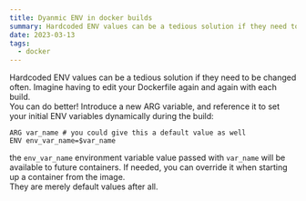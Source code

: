 ```yaml
---
title: Dyanmic ENV in docker builds
summary: Hardcoded ENV values can be a tedious solution if they need to be changed often
date: 2023-03-13
tags:
  - docker
---
```


Hardcoded ENV values can be a tedious solution if they need to be changed often. Imagine having to edit your Dockerfile again and again with each build.
<br />
You can do better! Introduce a new ARG variable, and reference it to set your initial ENV variables dynamically during the build:

```docker
ARG var_name # you could give this a default value as well
ENV env_var_name=$var_name
```

the `env_var_name` environment variable value passed with `var_name` will be available to future containers. If needed, you can override it when starting up a container from the image.
<br />
They are merely default values after all.
